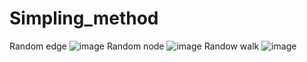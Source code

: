 # Simpling_method
Random edge 
![image](https://github.com/anastasiapple/Simpling_method/blob/main/RE.gif)
Random node 
![image](https://github.com/anastasiapple/Simpling_method/blob/main/RN.gif)
Randow walk
![image](https://github.com/anastasiapple/Simpling_method/blob/main/RW.gif)
